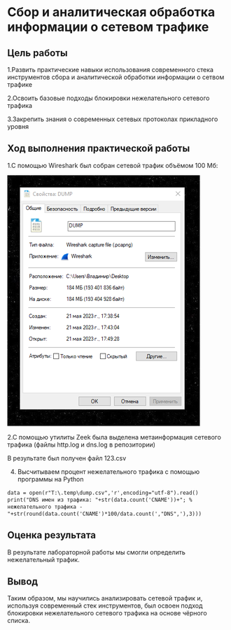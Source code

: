 # Сбор и аналитическая обработка информации о сетевом трафике
## Цель работы

1.Развить практические навыки использования современного стека
инструментов сбора и аналитической обработки информации о сетвом трафике

2.Освоить базовые подходы блокировки нежелательного сетевого трафика

3.Закрепить знания о современных сетевых протоколах прикладного уровня

## Ход выполнения практической работы

1.C помощью Wireshark был собран сетевой трафик объёмом 100 Мб:

![All text](./screenshots/lab_2_1.png)

2.C помощью утилиты Zeek была выделена метаинформация сетевого трафика
(файлы http.log и dns.log в репозитории)

В результате был получен файл 123.csv

4. Высчитываем процент нежелательного трафика с помощью программы на Python

```
data = open(r"T:\.temp\dump.csv",'r',encoding="utf-8").read()
print("DNS имен из трафика: "+str(data.count('CNAME'))+"; % нежелательного трафика - "+str(round(data.count('CNAME')*100/data.count(',"DNS",'),3)))
``` 
## Оценка результата

В результате лабораторной работы мы смогли определить нежелательный
трафик.

## Вывод

Таким образом, мы научились анализировать сетевой трафик и, используя
современный стек инструментов, был освоен подход блокировки
нежелательного сетевого трафика на основе чёрного списка.
